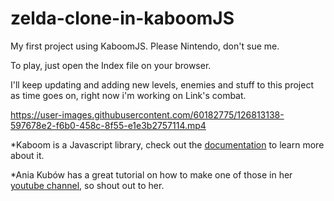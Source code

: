 # zelda-clone-in-kaboomJS
My first project using KaboomJS. Please Nintendo, don't sue me.

To play, just open the Index file on your browser.

I'll keep updating and adding new levels, enemies and stuff to this project as time goes on, right now i'm working on Link's combat.


https://user-images.githubusercontent.com/60182775/126813138-597678e2-f6b0-458c-8f55-e1e3b2757114.mp4






*Kaboom is a Javascript library, check out the [documentation](https://kaboomjs.com) to learn more about it.

*Ania Kubów has a great tutorial on how to make one of those in her [youtube channel](https://www.youtube.com/channel/UC5DNytAJ6_FISueUfzZCVsw), so shout out to her.
